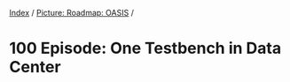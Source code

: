 [Index](../README.md) / [Picture: Roadmap: OASIS](./README.md) /

# 100 Episode: One Testbench in Data Center
